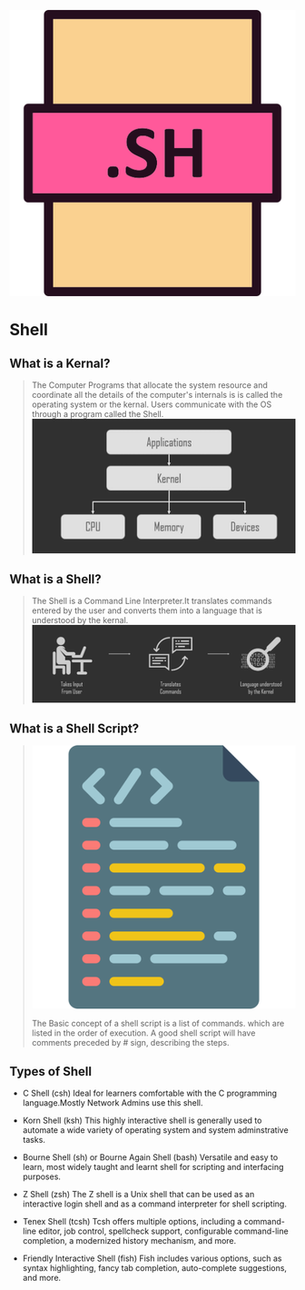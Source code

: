 ![Shell file extension](https://github.com/aniketchavan2211/Journey-start-from-here/blob/master/Images/sh.png)
# Shell
## What is a Kernal?
 > The Computer Programs that allocate the system resource and 
 > coordinate all the details of the computer's internals is
 > is called the operating system or the kernal. Users 
 > communicate with the OS through a program called the Shell.
![Kernal](https://github.com/aniketchavan2211/Journey-start-from-here/blob/master/Images/Kernel.jpg)
## What is a Shell?
 > The Shell is a Command Line Interpreter.It translates 
 > commands entered by the user and converts them into a 
 > language that is understood by the kernal.
![Shell](https://github.com/aniketchavan2211/Journey-start-from-here/blob/master/Images/Shell.jpg)
 
## What is a Shell Script?
 > ![shell scripting](https://github.com/aniketchavan2211/Journey-start-from-here/blob/master/Images/script.png)
 >
 > The Basic concept of a shell script is a list of commands.
 > which are listed in the order of execution. A good shell
 > script will have comments preceded by # sign, describing the
 > steps.

## Types of Shell
 
   - C Shell (csh)
    Ideal for learners comfortable with the C programming 
    language.Mostly Network Admins use this shell.
 
   - Korn Shell (ksh)
    This highly interactive shell is generally used to automate
    a wide variety of operating system and system adminstrative 
    tasks.

   - Bourne Shell (sh) or Bourne Again Shell (bash)
    Versatile and easy to learn, most widely taught and learnt 
    shell for scripting and interfacing purposes.
 
   - Z Shell (zsh)
    The Z shell is a Unix shell that can be used as an 
    interactive login shell and as a command interpreter for 
    shell scripting.

   - Tenex Shell (tcsh) 
    Tcsh offers multiple options, including a command-line 
    editor, job control, spellcheck support, configurable 
    command-line completion, a modernized history mechanism, 
    and more.

   - Friendly Interactive Shell (fish)
    Fish includes various options, such as syntax highlighting, 
    fancy tab completion, auto-complete suggestions, and more.
